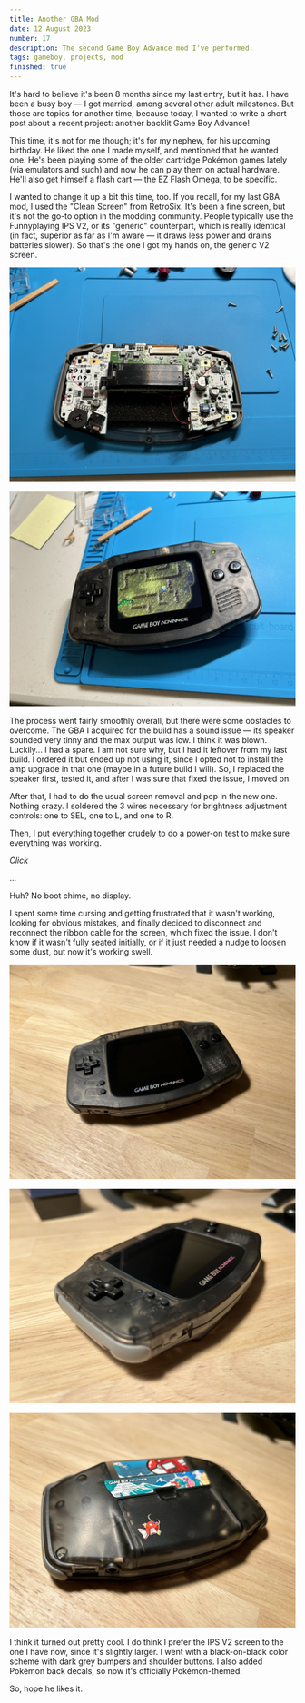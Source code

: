 ```yaml
---
title: Another GBA Mod
date: 12 August 2023
number: 17
description: The second Game Boy Advance mod I've performed.
tags: gameboy, projects, mod
finished: true
---
```


It's hard to believe it's been 8 months since my last entry, but it has. I have been a busy boy — I got married, among several other adult milestones. But those are topics for another time, because today, I wanted to write a short post about a recent project: another backlit Game Boy Advance!

This time, it's not for me though; it's for my nephew, for his upcoming birthday. He liked the one I made myself, and mentioned that he wanted one. He's been playing some of the older cartridge Pokémon games lately (via emulators and such) and now he can play them on actual hardware. He'll also get himself a flash cart — the EZ Flash Omega, to be specific.

I wanted to change it up a bit this time, too. If you recall, for my last GBA mod, I used the "Clean Screen" from RetroSix. It's been a fine screen, but it's not the go-to option in the modding community. People typically use the Funnyplaying IPS V2, or its "generic" counterpart, which is really identical (in fact, superior as far as I'm aware — it draws less power and drains batteries slower). So that's the one I got my hands on, the generic V2 screen.

![The GBA open](../static/images/caiden-gba/open.jpg "The GBA open")

![The GBA on](../static/images/caiden-gba/on.jpg "The GBA on")

The process went fairly smoothly overall, but there were some obstacles to overcome. The GBA I acquired for the build has a sound issue — its speaker sounded very tinny and the max output was low. I think it was blown. Luckily... I had a spare. I am not sure why, but I had it leftover from my last build. I ordered it but ended up not using it, since I opted not to install the amp upgrade in that one (maybe in a future build I will). So, I replaced the speaker first, tested it, and after I was sure that fixed the issue, I moved on.

After that, I had to do the usual screen removal and pop in the new one. Nothing crazy. I soldered the 3 wires necessary for brightness adjustment controls: one to SEL, one to L, and one to R.

Then, I put everything together crudely to do a power-on test to make sure everything was working.

*Click*

...

Huh? No boot chime, no display.

I spent some time cursing and getting frustrated that it wasn't working, looking for obvious mistakes, and finally decided to disconnect and reconnect the ribbon cable for the screen, which fixed the issue. I don't know if it wasn't fully seated initially, or if it just needed a nudge to loosen some dust, but now it's working swell.

![The GBA](../static/images/caiden-gba/overall.jpg "The GBA")

![The GBA left side](../static/images/caiden-gba/close-left.jpg "The GBA left side")

![The GBA back side](../static/images/caiden-gba/back.jpg "The GBA back side")

I think it turned out pretty cool. I do think I prefer the IPS V2 screen to the one I have now, since it's slightly larger. I went with a black-on-black color scheme with dark grey bumpers and shoulder buttons. I also added Pokémon back decals, so now it's officially Pokémon-themed.

So, hope he likes it.
